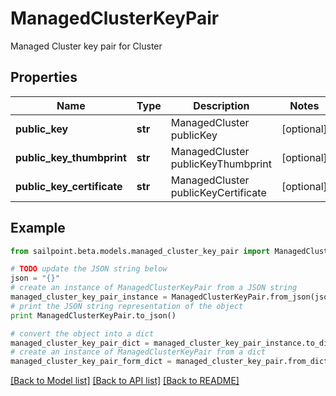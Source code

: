 # ManagedClusterKeyPair

Managed Cluster key pair for Cluster

## Properties

Name | Type | Description | Notes
------------ | ------------- | ------------- | -------------
**public_key** | **str** | ManagedCluster publicKey | [optional] 
**public_key_thumbprint** | **str** | ManagedCluster publicKeyThumbprint | [optional] 
**public_key_certificate** | **str** | ManagedCluster publicKeyCertificate | [optional] 

## Example

```python
from sailpoint.beta.models.managed_cluster_key_pair import ManagedClusterKeyPair

# TODO update the JSON string below
json = "{}"
# create an instance of ManagedClusterKeyPair from a JSON string
managed_cluster_key_pair_instance = ManagedClusterKeyPair.from_json(json)
# print the JSON string representation of the object
print ManagedClusterKeyPair.to_json()

# convert the object into a dict
managed_cluster_key_pair_dict = managed_cluster_key_pair_instance.to_dict()
# create an instance of ManagedClusterKeyPair from a dict
managed_cluster_key_pair_form_dict = managed_cluster_key_pair.from_dict(managed_cluster_key_pair_dict)
```
[[Back to Model list]](../README.md#documentation-for-models) [[Back to API list]](../README.md#documentation-for-api-endpoints) [[Back to README]](../README.md)


